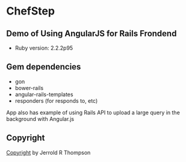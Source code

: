 ChefStep
========

Demo of Using AngularJS for Rails Frondend
------------------------------------------

- Ruby version: 2.2.2p95

Gem dependencies
---------------
- gon
- bower-rails
- angular-rails-templates
- responders (for responds to, etc)


App also has example of using Rails API to upload a large query in the background
with Angular.js

Copyright
--------


[Copyright]( http://jet.mit-license.org/  ) by Jerrold R Thompson
